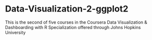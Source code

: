 # Data-Visualization-2-ggplot2
This is the second of five courses in the Coursera Data Visualization &amp; Dashboarding with R Specialization offered through Johns Hopkins University
